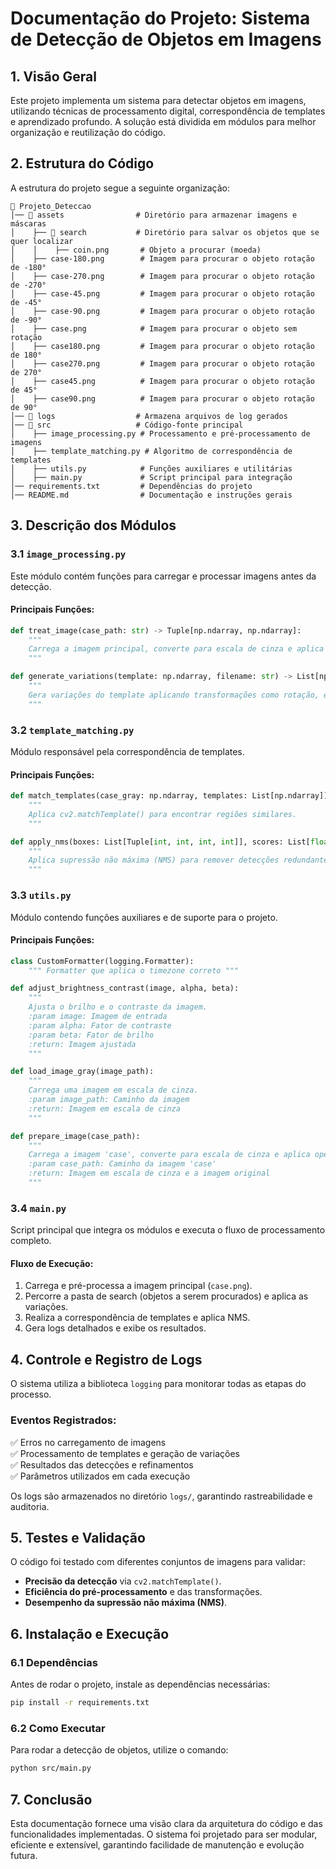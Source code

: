 # Documentação do Projeto: Sistema de Detecção de Objetos em Imagens

## 1. Visão Geral

Este projeto implementa um sistema para detectar objetos em imagens, utilizando técnicas de processamento digital, correspondência de templates e aprendizado profundo. A solução está dividida em módulos para melhor organização e reutilização do código.

## 2. Estrutura do Código

A estrutura do projeto segue a seguinte organização:

```plaintext
📂 Projeto_Deteccao
│── 📂 assets                # Diretório para armazenar imagens e máscaras
│    ├── 📂 search           # Diretório para salvar os objetos que se quer localizar
│    │    ├── coin.png       # Objeto a procurar (moeda)
│    ├── case-180.png        # Imagem para procurar o objeto rotação de -180°
│    ├── case-270.png        # Imagem para procurar o objeto rotação de -270°
│    ├── case-45.png         # Imagem para procurar o objeto rotação de -45°
│    ├── case-90.png         # Imagem para procurar o objeto rotação de -90°
│    ├── case.png            # Imagem para procurar o objeto sem rotação
│    ├── case180.png         # Imagem para procurar o objeto rotação de 180°
│    ├── case270.png         # Imagem para procurar o objeto rotação de 270°
│    ├── case45.png          # Imagem para procurar o objeto rotação de 45°
│    ├── case90.png          # Imagem para procurar o objeto rotação de 90°
│── 📂 logs                  # Armazena arquivos de log gerados
│── 📂 src                   # Código-fonte principal
│    ├── image_processing.py # Processamento e pré-processamento de imagens
│    ├── template_matching.py # Algoritmo de correspondência de templates
│    ├── utils.py            # Funções auxiliares e utilitárias
│    ├── main.py             # Script principal para integração
│── requirements.txt         # Dependências do projeto
│── README.md                # Documentação e instruções gerais
```

## 3. Descrição dos Módulos

### 3.1 `image_processing.py`

Este módulo contém funções para carregar e processar imagens antes da detecção.

#### Principais Funções:

```python
def treat_image(case_path: str) -> Tuple[np.ndarray, np.ndarray]:
    """
    Carrega a imagem principal, converte para escala de cinza e aplica operações morfológicas.
    """
```

```python
def generate_variations(template: np.ndarray, filename: str) -> List[np.ndarray]:
    """
    Gera variações do template aplicando transformações como rotação, espelhamento e ajuste de brilho.
    """
```

### 3.2 `template_matching.py`

Módulo responsável pela correspondência de templates.

#### Principais Funções:

```python
def match_templates(case_gray: np.ndarray, templates: List[np.ndarray]) -> Tuple[List[Tuple[int, int, int, int]], List[float]]:
    """
    Aplica cv2.matchTemplate() para encontrar regiões similares.
    """
```

```python
def apply_nms(boxes: List[Tuple[int, int, int, int]], scores: List[float], threshold: float, nms_threshold: float) -> Tuple[List[Tuple[int, int, int, int]], List[float]]:
    """
    Aplica supressão não máxima (NMS) para remover detecções redundantes.
    """
```

### 3.3 `utils.py`

Módulo contendo funções auxiliares e de suporte para o projeto.

#### Principais Funções:

```python
class CustomFormatter(logging.Formatter):
    """ Formatter que aplica o timezone correto """
```

```python
def adjust_brightness_contrast(image, alpha, beta):
    """
    Ajusta o brilho e o contraste da imagem.
    :param image: Imagem de entrada
    :param alpha: Fator de contraste
    :param beta: Fator de brilho
    :return: Imagem ajustada
    """
```

```python
def load_image_gray(image_path):
    """
    Carrega uma imagem em escala de cinza.
    :param image_path: Caminho da imagem
    :return: Imagem em escala de cinza
    """
```

```python
def prepare_image(case_path):
    """
    Carrega a imagem 'case', converte para escala de cinza e aplica operações morfológicas.
    :param case_path: Caminho da imagem 'case'
    :return: Imagem em escala de cinza e a imagem original
    """
```

### 3.4 `main.py`

Script principal que integra os módulos e executa o fluxo de processamento completo.

#### Fluxo de Execução:

1. Carrega e pré-processa a imagem principal (`case.png`).
2. Percorre a pasta de search (objetos a serem procurados) e aplica as variações.
3. Realiza a correspondência de templates e aplica NMS.
4. Gera logs detalhados e exibe os resultados.

## 4. Controle e Registro de Logs

O sistema utiliza a biblioteca `logging` para monitorar todas as etapas do processo.

### Eventos Registrados:

✅ Erros no carregamento de imagens  
✅ Processamento de templates e geração de variações  
✅ Resultados das detecções e refinamentos  
✅ Parâmetros utilizados em cada execução  

Os logs são armazenados no diretório `logs/`, garantindo rastreabilidade e auditoria.

## 5. Testes e Validação

O código foi testado com diferentes conjuntos de imagens para validar:

- **Precisão da detecção** via `cv2.matchTemplate()`.
- **Eficiência do pré-processamento** e das transformações.
- **Desempenho da supressão não máxima (NMS)**.

## 6. Instalação e Execução

### 6.1 Dependências

Antes de rodar o projeto, instale as dependências necessárias:

```bash
pip install -r requirements.txt
```

### 6.2 Como Executar

Para rodar a detecção de objetos, utilize o comando:

```bash
python src/main.py
```

## 7. Conclusão

Esta documentação fornece uma visão clara da arquitetura do código e das funcionalidades implementadas. O sistema foi projetado para ser modular, eficiente e extensível, garantindo facilidade de manutenção e evolução futura.
